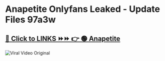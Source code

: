 
 # Anapetite Onlyfans Leaked - Update Files 97a3w

## <h2><a href="https://clipsfans.com/Anapetite&ref=git">🔗 Click to LINKS ⏩⏩ 👉 🟢 Anapetite </a></h2>

<a href="https://clipsfans.com/Anapetite&ref=git" rel="nofollow" data-target="animated-image.originalLink"><img src="https://i.ibb.co.com/xMMVF88/686577567.gif" alt="Viral Video Original" style="max-width: 100%; display: inline-block;" data-target="animated-image.originalImage"></a>

